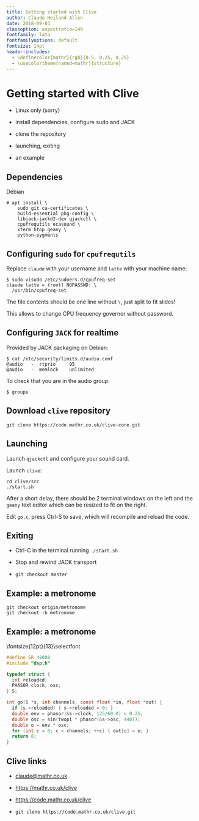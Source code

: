 ```yaml
---
title: Getting started with Clive
author: Claude Heiland-Allen
date: 2018-09-03
classoption: aspectratio=149
fontfamily: lato
fontfamilyoptions: default
fontsize: 14pt
header-includes:
  - \definecolor{mathr}{rgb}{0.5, 0.25, 0.25}
  - \usecolortheme[named=mathr]{structure}
---
```


# Getting started with Clive

- Linux only (sorry)

- install dependencies, configure sudo and JACK

- clone the repository

- launching, exiting

- an example

## Dependencies

Debian

    # apt install \
        sudo git ca-certificates \
        build-essential pkg-config \
        libjack-jackd2-dev qjackctl \
        cpufrequtils ecasound \
        xterm htop geany \
        python-pygments

## Configuring `sudo` for `cpufrequtils`

Replace `claude` with your username and `latte` with your machine name:

    $ sudo visudo /etc/sudoers.d/cpufreq-set
    claude latte = (root) NOPASSWD: \
      /usr/bin/cpufreq-set

The file contents should be one line without `\`, just split to fit slides!

This allows to change CPU frequency governor without password.

## Configuring `JACK` for realtime

Provided by JACK packaging on Debian:

    $ cat /etc/security/limits.d/audio.conf
    @audio   -  rtprio     95
    @audio   -  memlock    unlimited

To check that you are in the audio group:

    $ groups

## Download `clive` repository

    git clone https://code.mathr.co.uk/clive-core.git

## Launching

Launch `qjackctl` and configure your sound card.

Launch `clive`:

    cd clive/src
    ./start.sh

After a short delay, there should be 2 terminal windows on the left and
the `geany` text editor which can be resized to fit on the right.

Edit `go.c`, press Ctrl-S to save, which will recompile and reload the
code.

## Exiting

- Ctrl-C in the terminal running `./start.sh`

- Stop and rewind JACK transport

- `git checkout master`

## Example: a metronome

    git checkout origin/metronome
    git checkout -b metronome

## Example: a metronome

\fontsize{12pt}{13}\selectfont

```C
#define SR 48000
#include "dsp.h"

typedef struct {
  int reloaded;
  PHASOR clock, osc;
} S;

int go(S *s, int channels, const float *in, float *out) {
  if (s->reloaded) { s->reloaded = 0; }
  double env = phasor(&s->clock, 125/60.0) < 0.25;
  double osc = sin(twopi * phasor(&s->osc, 440));
  double o = env * osc;
  for (int c = 0; c < channels; ++c) { out[c] = o; }
  return 0;
}
```

## Clive links

- <claude@mathr.co.uk>

- <https://mathr.co.uk/clive>

- <https://code.mathr.co.uk/clive>

- `git clone https://code.mathr.co.uk/clive.git`
